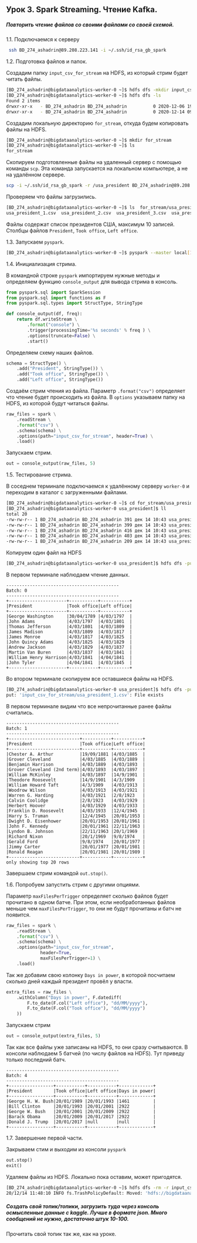 ## Урок 3. Spark Streaming. Чтение Kafka.

##### Повторить чтение файлов со своими файлами со своей схемой.


1\.1\. Подключаемся к серверу

```bash
 ssh BD_274_ashadrin@89.208.223.141 -i ~/.ssh/id_rsa_gb_spark
```

1\.2\. Подготовка файлов и папок. 

Создадим папку `input_csv_for_stream` на HDFS, из который стрим будет читать файлы.

```bash
[BD_274_ashadrin@bigdataanalytics-worker-0 ~]$ hdfs dfs -mkdir input_csv_for_stream
[BD_274_ashadrin@bigdataanalytics-worker-0 ~]$ hdfs dfs -ls
Found 2 items
drwxr-xr-x   - BD_274_ashadrin BD_274_ashadrin          0 2020-12-06 19:57 .sparkStaging
drwxr-xr-x   - BD_274_ashadrin BD_274_ashadrin          0 2020-12-14 09:46 input_csv_for_stream 
```

Создадим локальную директорию `for_stream`, откуда будем копировать файлы на HDFS.

```bash
[BD_274_ashadrin@bigdataanalytics-worker-0 ~]$ mkdir for_stream
[BD_274_ashadrin@bigdataanalytics-worker-0 ~]$ ls
for_stream
```

Скопируем подготовленные файлы на удаленный сервер с помощью команды `scp`. Эта команда запускается на локальном компьютере, а не на удалённом сервере.  

```bash
scp -i ~/.ssh/id_rsa_gb_spark -r /usa_president BD_274_ashadrin@89.208.223.141:~/for_stream
```

Проверяем что файлы загрузились.

```bash
[BD_274_ashadrin@bigdataanalytics-worker-0 ~]$ ls  for_stream/usa_president/
usa_president_1.csv  usa_president_2.csv  usa_president_3.csv  usa_president_4.csv  usa_president_5.csv
```

Файлы содержат список президентов США, максимум 10 записей. Столбцы файлов `President`, `Took office`, `Left office`.

1\.3\. Запускаем `pyspark`. 

```bash
[BD_274_ashadrin@bigdataanalytics-worker-0 ~]$ pyspark --master local[1]
```

1\.4\. Инициализация стрима. 

В командной строке `pyspark` импортируем нужные методы и определяем функцию `console_output` для вывода стрима в консоль. 

```python
from pyspark.sql import SparkSession
from pyspark.sql import functions as F
from pyspark.sql.types import StructType, StringType

def console_output(df, freq):
    return df.writeStream \
        .format("console") \
        .trigger(processingTime='%s seconds' % freq ) \
        .options(truncate=False) \
        .start()
```

Определяем схему наших файлов.
 
```python
schema = StructType() \
    .add("President", StringType()) \
    .add("Took office", StringType()) \
    .add("Left office", StringType())
``` 
 
Создаём стрим чтения из файла. Параметр `.format("csv")` определяет что чтение будет происходить из файла. В `options` указываем папку на HDFS, из которой будут читаться файлы.

```python
raw_files = spark \
    .readStream \
    .format("csv") \
    .schema(schema) \
    .options(path="input_csv_for_stream", header=True) \
    .load()
```

Запускаем стрим. 

```python
out = console_output(raw_files, 5)
```

1\.5\. Тестирование стрима.
 
В соседнем терминале подключаемся к удалённому серверу `worker-0` и переходим в каталог с загруженными файлами.

```bash
[BD_274_ashadrin@bigdataanalytics-worker-0 ~]$ cd for_stream/usa_president/
[BD_274_ashadrin@bigdataanalytics-worker-0 usa_president]$ ll
total 20
-rw-rw-r-- 1 BD_274_ashadrin BD_274_ashadrin 391 дек 14 10:43 usa_president_1.csv
-rw-rw-r-- 1 BD_274_ashadrin BD_274_ashadrin 399 дек 14 10:43 usa_president_2.csv
-rw-rw-r-- 1 BD_274_ashadrin BD_274_ashadrin 416 дек 14 10:43 usa_president_3.csv
-rw-rw-r-- 1 BD_274_ashadrin BD_274_ashadrin 403 дек 14 10:43 usa_president_4.csv
-rw-rw-r-- 1 BD_274_ashadrin BD_274_ashadrin 209 дек 14 10:43 usa_president_5.csv
```

Копируем один файл на HDFS

```bash
[BD_274_ashadrin@bigdataanalytics-worker-0 usa_president]$ hdfs dfs -put usa_president_1.csv input_csv_for_stream
```

В первом терминале наблюдаем чтение данных.


    -------------------------------------------                                     
    Batch: 0
    -------------------------------------------
    +----------------------+-----------+-----------+
    |President             |Took office|Left office|
    +----------------------+-----------+-----------+
    |George Washington     |30/04/1789 |4/03/1797  |
    |John Adams            |4/03/1797  |4/03/1801  |
    |Thomas Jefferson      |4/03/1801  |4/03/1809  |
    |James Madison         |4/03/1809  |4/03/1817  |
    |James Monroe          |4/03/1817  |4/03/1825  |
    |John Quincy Adams     |4/03/1825  |4/03/1829  |
    |Andrew Jackson        |4/03/1829  |4/03/1837  |
    |Martin Van Buren      |4/03/1837  |4/03/1841  |
    |William Henry Harrison|4/03/1841  |4/04/1841  |
    |John Tyler            |4/04/1841  |4/03/1845  |
    +----------------------+-----------+-----------+

Во втором терминале скопируем все оставшиеся файлы на HDFS.

```bash
[BD_274_ashadrin@bigdataanalytics-worker-0 usa_president]$ hdfs dfs -put usa_president_* input_csv_for_stream
put: 'input_csv_for_stream/usa_president_1.csv': File exists
```

В первом терминале видим что все непрочитанные ранее файлы считались.

    -------------------------------------------
    Batch: 1
    -------------------------------------------
    +---------------------------+-----------+-----------+
    |President                  |Took office|Left office|
    +---------------------------+-----------+-----------+
    |Chester A. Arthur          |19/09/1881 |4/03/1885  |
    |Grover Cleveland           |4/03/1885  |4/03/1889  |
    |Benjamin Harrison          |4/03/1889  |4/03/1893  |
    |Grover Cleveland (2nd term)|4/03/1893  |4/03/1897  |
    |William McKinley           |4/03/1897  |14/9/1901  |
    |Theodore Roosevelt         |14/9/1901  |4/3/1909   |
    |William Howard Taft        |4/3/1909   |4/03/1913  |
    |Woodrow Wilson             |4/03/1913  |4/03/1921  |
    |Warren G. Harding          |4/03/1921  |2/8/1923   |
    |Calvin Coolidge            |2/8/1923   |4/03/1929  |
    |Herbert Hoover             |4/03/1929  |4/03/1933  |
    |Franklin D. Roosevelt      |4/03/1933  |12/4/1945  |
    |Harry S. Truman            |12/4/1945  |20/01/1953 |
    |Dwight D. Eisenhower       |20/01/1953 |20/01/1961 |
    |John F. Kennedy            |20/01/1961 |22/11/1963 |
    |Lyndon B. Johnson          |22/11/1963 |20/1/1969  |
    |Richard Nixon              |20/1/1969  |9/8/1974   |
    |Gerald Ford                |9/8/1974   |20/01/1977 |
    |Jimmy Carter               |20/01/1977 |20/01/1981 |
    |Ronald Reagan              |20/01/1981 |20/01/1989 |
    +---------------------------+-----------+-----------+
    only showing top 20 rows

Завершаем стрим командой `out.stop()`. 

1\.6\. Попробуем запустить стрим с другими опциями. 

Параметр `maxFilesPerTrigger` определяет сколько файлов будет прочитано в одном батче. При этом, если необработанных файлов меньше чем `maxFilesPerTrigger`, то они не будут прочитаны и батч не появится.

```python
raw_files = spark \
    .readStream \
    .format("csv") \
    .schema(schema) \
    .options(path="input_csv_for_stream",
             header=True,
             maxFilesPerTrigger=1) \
    .load()
```

Так же добавим свою колонку `Days in power`, в которой посчитаем сколько дней каждый президент провёл у власти.

```python
extra_files = raw_files \
    .withColumn("Days in power", F.datediff(
        F.to_date(F.col("Left office"), "dd/MM/yyyy"),
        F.to_date(F.col("Took office"), "dd/MM/yyyy")
    ))
```

Запускаем стрим 

```python
out = console_output(extra_files, 5)
```

Так как все файлы уже записаны на HDFS, то они сразу считываются. В консоли наблюдаем 5 батчей (по числу файлов на HDFS). Тут приведу только последний батч. 

    -------------------------------------------
    Batch: 4
    -------------------------------------------
    +-----------------+-----------+-----------+-------------+
    |President        |Took office|Left office|Days in power|
    +-----------------+-----------+-----------+-------------+
    |George H. W. Bush|20/01/1989 |20/01/1993 |1461         |
    |Bill Clinton     |20/01/1993 |20/01/2001 |2922         |
    |George W. Bush   |20/01/2001 |20/01/2009 |2922         |
    |Barack Obama     |20/01/2009 |20/01/2017 |2922         |
    |Donald J. Trump  |20/01/2017 |null       |null         |
    +-----------------+-----------+-----------+-------------+


1\.7\. Завершение первой части.

Закрываем стим и выходим из консоли `pyspark`  

```python
out.stop()
exit()
```

Удаляем файлы из HDFS. Локально пока оставим, может пригодятся. 

```bash
[BD_274_ashadrin@bigdataanalytics-worker-0 ~]$ hdfs dfs -rm -r input_csv_for_stream
20/12/14 11:48:10 INFO fs.TrashPolicyDefault: Moved: 'hdfs://bigdataanalytics-head-0.novalocal:8020/user/BD_274_ashadrin/input_csv_for_stream' to trash at: hdfs://bigdataanalytics-head-0.novalocal:8020/user/BD_274_ashadrin/.Trash/Current/user/BD_274_ashadrin/input_csv_for_stream
```

##### Создать свой топик/топики, загрузить туда через консоль осмысленные данные с kaggle. Лучше в формате json. Много сообщений не нужно, достаточно штук 10-100.
Прочитать свой топик так же, как на уроке.